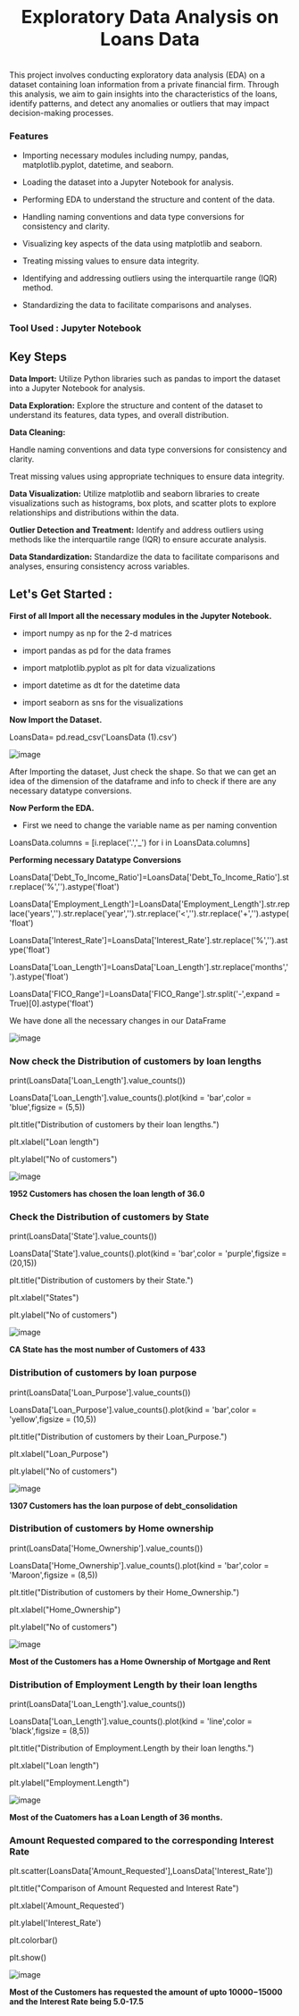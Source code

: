 ### <div align="center"> <h1> Exploratory Data Analysis on Loans Data </h1> </div>



<p align="center">
  <img src="https://github.com/Swagath123Koyada/FinancialInsightsEDA/assets/164196153/5c26e3c1-c676-40f2-bae9-a996e5a12018" alt="">
</p>



This project involves conducting exploratory data analysis (EDA) on a dataset containing loan information from a private financial firm. Through this analysis, we aim to gain insights into the characteristics of the loans, identify patterns, and detect any anomalies or outliers that may impact decision-making processes.

### Features

- Importing necessary modules including numpy, pandas, matplotlib.pyplot, datetime, and seaborn.

- Loading the dataset into a Jupyter Notebook for analysis.

- Performing EDA to understand the structure and content of the data.

- Handling naming conventions and data type conversions for consistency and clarity.

- Visualizing key aspects of the data using matplotlib and seaborn.

- Treating missing values to ensure data integrity.

- Identifying and addressing outliers using the interquartile range (IQR) method.

- Standardizing the data to facilitate comparisons and analyses.

### Tool Used : Jupyter Notebook

## Key Steps

**Data Import:** Utilize Python libraries such as pandas to import the dataset into a Jupyter Notebook for analysis.

**Data Exploration:** Explore the structure and content of the dataset to understand its features, data types, and overall distribution.

**Data Cleaning:**

Handle naming conventions and data type conversions for consistency and clarity.

Treat missing values using appropriate techniques to ensure data integrity.

**Data Visualization:** Utilize matplotlib and seaborn libraries to create visualizations such as histograms, box plots, and scatter plots to explore relationships and distributions within the data.

**Outlier Detection and Treatment:** Identify and address outliers using methods like the interquartile range (IQR) to ensure accurate analysis.

**Data Standardization:** Standardize the data to facilitate comparisons and analyses, ensuring consistency across variables.

## Let's Get Started :

**First of all Import all the necessary modules in the Jupyter Notebook.**

- import numpy as np                       for the 2-d matrices

- import pandas as pd                      for the data frames

- import matplotlib.pyplot as plt          for data vizualizations 

- import datetime as dt                    for the datetime data

- import seaborn as sns                    for the visualizations 

**Now Import the Dataset.**

LoansData= pd.read_csv('LoansData (1).csv')

![image](https://github.com/Swagath123Koyada/EDA_on_LoansData/assets/164196153/aa199f8d-db97-41cd-b5fa-77385de9b3ef)

After Importing the dataset, Just check the shape. So that we can get an idea of the dimension of the dataframe and info to check if there are any necessary datatype conversions. 

**Now Perform the EDA.**

- First we need to change the variable name as per naming convention

LoansData.columns = [i.replace('.','_') for i in LoansData.columns]

**Performing necessary Datatype Conversions**

LoansData['Debt_To_Income_Ratio']=LoansData['Debt_To_Income_Ratio'].str.replace('%','').astype('float')

LoansData['Employment_Length']=LoansData['Employment_Length'].str.replace('years','').str.replace('year','').str.replace('<','').str.replace('+','').astype('float')

LoansData['Interest_Rate']=LoansData['Interest_Rate'].str.replace('%','').astype('float')

LoansData['Loan_Length']=LoansData['Loan_Length'].str.replace('months','').astype('float')

LoansData['FICO_Range']=LoansData['FICO_Range'].str.split('-',expand = True)[0].astype('float')

We have done all the necessary changes in our DataFrame

![image](https://github.com/Swagath123Koyada/EDA_on_LoansData/assets/164196153/cb3170d1-7ef4-4310-8464-a2cd6491d67c)

### Now check the Distribution of customers by loan lengths

print(LoansData['Loan_Length'].value_counts())

LoansData['Loan_Length'].value_counts().plot(kind = 'bar',color = 'blue',figsize = (5,5))

plt.title("Distribution of customers by their loan lengths.")

plt.xlabel("Loan length")

plt.ylabel("No of customers")

![image](https://github.com/Swagath123Koyada/EDA_on_LoansData/assets/164196153/60a79fc8-5b68-4c38-a06a-54b934f8bf09)

**1952 Customers has chosen the loan length of 36.0**

### Check the Distribution of customers by State

print(LoansData['State'].value_counts())

LoansData['State'].value_counts().plot(kind = 'bar',color = 'purple',figsize = (20,15))

plt.title("Distribution of customers by their State.")

plt.xlabel("States")

plt.ylabel("No of customers")

![image](https://github.com/Swagath123Koyada/EDA_on_LoansData/assets/164196153/c652aa3e-9692-44a1-b305-22ef52edf270)

**CA State has the most number of Customers of 433**

### Distribution of customers by loan purpose

print(LoansData['Loan_Purpose'].value_counts())

LoansData['Loan_Purpose'].value_counts().plot(kind = 'bar',color = 'yellow',figsize = (10,5))

plt.title("Distribution of customers by their Loan_Purpose.")

plt.xlabel("Loan_Purpose")

plt.ylabel("No of customers")

![image](https://github.com/Swagath123Koyada/EDA_on_LoansData/assets/164196153/7f0baf9f-0b16-44e9-868e-55af065cf09d)

**1307 Customers has the loan purpose of debt_consolidation**

### Distribution of customers by Home ownership

print(LoansData['Home_Ownership'].value_counts())

LoansData['Home_Ownership'].value_counts().plot(kind = 'bar',color = 'Maroon',figsize = (8,5))

plt.title("Distribution of customers by their Home_Ownership.")

plt.xlabel("Home_Ownership")

plt.ylabel("No of customers")

![image](https://github.com/Swagath123Koyada/EDA_on_LoansData/assets/164196153/399c7ca4-c1e4-4618-9257-5e0c19b1489d)

**Most of the Customers has a Home Ownership of Mortgage and Rent**

### Distribution of Employment Length by their loan lengths

print(LoansData['Loan_Length'].value_counts())

LoansData['Loan_Length'].value_counts().plot(kind = 'line',color = 'black',figsize = (8,5))

plt.title("Distribution of Employment.Length by their loan lengths.")

plt.xlabel("Loan length")

plt.ylabel("Employment.Length")

![image](https://github.com/Swagath123Koyada/EDA_on_LoansData/assets/164196153/2a43f54d-d5ae-495c-9f50-f262be69f7dc)

**Most of the Cuatomers has a Loan Length of 36 months.**

### Amount Requested compared to the corresponding Interest Rate

plt.scatter(LoansData['Amount_Requested'],LoansData['Interest_Rate'])

plt.title("Comparison of Amount Requested and Interest Rate")

plt.xlabel('Amount_Requested')

plt.ylabel('Interest_Rate')

plt.colorbar()

plt.show()

![image](https://github.com/Swagath123Koyada/EDA_on_LoansData/assets/164196153/791dc0d9-89db-4f4c-84bb-5b5fb314d9d2)

**Most of the Customers has requested the amount of upto  10000−15000 and the Interest Rate being 5.0-17.5**

















